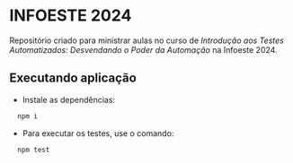 # INFOESTE 2024

Repositório criado para ministrar aulas no curso de *Introdução aos Testes Automatizados: Desvendando o Poder da Automação* na Infoeste 2024.


## Executando aplicação

- Instale as dependências:
```bash
  npm i
```

- Para executar os testes, use o comando:
```bash
  npm test
```
